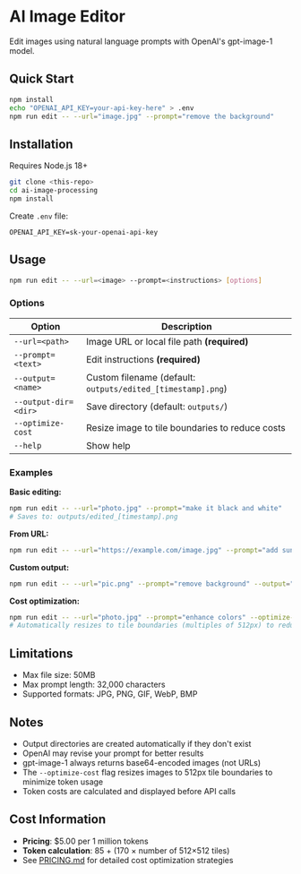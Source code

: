 # AI Image Editor

Edit images using natural language prompts with OpenAI's gpt-image-1 model.

## Quick Start

```bash
npm install
echo "OPENAI_API_KEY=your-api-key-here" > .env
npm run edit -- --url="image.jpg" --prompt="remove the background"
```

## Installation

Requires Node.js 18+

```bash
git clone <this-repo>
cd ai-image-processing
npm install
```

Create `.env` file:
```
OPENAI_API_KEY=sk-your-openai-api-key
```

## Usage

```bash
npm run edit -- --url=<image> --prompt=<instructions> [options]
```

### Options

| Option | Description |
|--------|-------------|
| `--url=<path>` | Image URL or local file path **(required)** |
| `--prompt=<text>` | Edit instructions **(required)** |
| `--output=<name>` | Custom filename (default: `outputs/edited_[timestamp].png`) |
| `--output-dir=<dir>` | Save directory (default: `outputs/`) |
| `--optimize-cost` | Resize image to tile boundaries to reduce costs |
| `--help` | Show help |

### Examples

**Basic editing:**
```bash
npm run edit -- --url="photo.jpg" --prompt="make it black and white"
# Saves to: outputs/edited_[timestamp].png
```

**From URL:**
```bash
npm run edit -- --url="https://example.com/image.jpg" --prompt="add sunset"
```

**Custom output:**
```bash
npm run edit -- --url="pic.png" --prompt="remove background" --output="transparent.png" --output-dir="./edited"
```

**Cost optimization:**
```bash
npm run edit -- --url="photo.jpg" --prompt="enhance colors" --optimize-cost
# Automatically resizes to tile boundaries (multiples of 512px) to reduce API costs
```

## Limitations

- Max file size: 50MB
- Max prompt length: 32,000 characters
- Supported formats: JPG, PNG, GIF, WebP, BMP

## Notes

- Output directories are created automatically if they don't exist
- OpenAI may revise your prompt for better results
- gpt-image-1 always returns base64-encoded images (not URLs)
- The `--optimize-cost` flag resizes images to 512px tile boundaries to minimize token usage
- Token costs are calculated and displayed before API calls

## Cost Information

- **Pricing**: $5.00 per 1 million tokens
- **Token calculation**: 85 + (170 × number of 512×512 tiles)
- See [PRICING.md](PRICING.md) for detailed cost optimization strategies